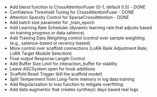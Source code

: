 - Add blend function to CrossAttentionFuser (0-1, default 0.5) - DONE
- Confidence Threshold Tuning for CrossAttentionFuser - DONE
- Attention Sparsity Control for SparseCrossAttention - DONE
- Add batch size parameter for _train_epoch
- Add Learning Rate Scheduler (dynamic learning rate that adjusts based on training progress or data salience)
- Add Training Data Weighting control (control over sample weighting (e.g., salience-based or recency-based)
- More control over scaffold connections (LoRA Rank Adjustment Rate, LoRA Target Module Selection)
- Final output Response Length Control
- Add Buffer Size Limit for interaction_buffer for stablity
- Leave ASCSystem open for hook additions
- Scaffold Reset Trigger (kill the scaffold model)
- Split Temperment from Long-Term memory in log data training
- Add Regularization to loss function to mitigate overfitting
- Add data augmentor that creates syntheyic days based real logs



